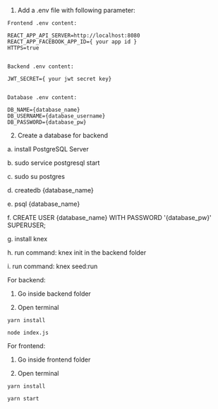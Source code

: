 1. Add a .env file with following parameter:

```
Frontend .env content:

REACT_APP_API_SERVER=http://localhost:8080
REACT_APP_FACEBOOK_APP_ID={ your app id }
HTTPS=true


Backend .env content:

JWT_SECRET={ your jwt secret key}


Database .env content: 

DB_NAME={database_name}
DB_USERNAME={database_username}
DB_PASSWORD={database_pw}
```

2. Create a database for backend

a. install PostgreSQL Server

b. sudo service postgresql start

c. sudo su postgres

d. createdb {database_name}

e. psql {database_name}

f. CREATE USER {database_name} WITH PASSWORD '{database_pw}' SUPERUSER;

g. install knex

h. run command: knex init in the backend folder

i. run command: knex seed:run





For backend:

1. Go inside backend folder

2. Open terminal

```
yarn install

node index.js
```

For frontend:

1. Go inside frontend folder

2. Open terminal

```
yarn install

yarn start
```
